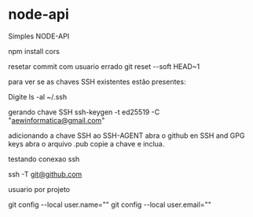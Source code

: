 # node-api
Simples NODE-API

npm install cors

resetar commit com usuario errado
git reset --soft HEAD~1


para ver se as chaves SSH existentes estão presentes:

Digite ls -al ~/.ssh

gerando chave SSH
ssh-keygen -t ed25519 -C "aewinformatica@gmail.com"

adicionando a chave SSH ao SSH-AGENT
abra o github en SSH and GPG keys
abra o arquivo .pub copie a chave e inclua.

testando conexao ssh

ssh -T git@github.com

usuario por projeto

git config --local user.name=""
git config --local user.email=""
